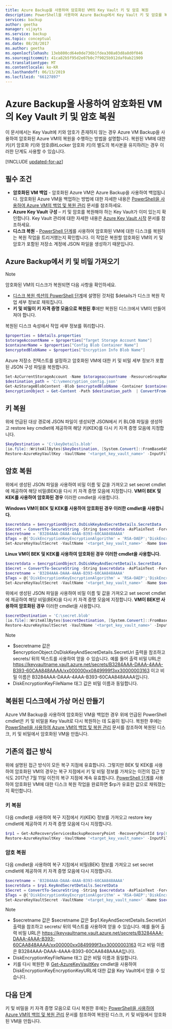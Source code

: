 ```yaml
---
title: Azure Backup을 사용하여 암호화된 VM의 Key Vault 키 및 암호 복원
description: PowerShell을 사용하여 Azure Backup에서 Key Vault 키 및 암호를 복원하는 방법을 알아봅니다.
services: backup
author: geetha
manager: vijayts
ms.service: backup
ms.topic: conceptual
ms.date: 08/28/2017
ms.author: geetha
ms.openlocfilehash: 13eb800cd64e0de736b1fdea308a03d8a8d0f046
ms.sourcegitcommit: 41ca82b5f95d2e07b0c7f9025b912daf0ab21909
ms.translationtype: MT
ms.contentlocale: ko-KR
ms.lasthandoff: 06/13/2019
ms.locfileid: "66127897"
---
```

# <a name="restore-key-vault-key-and-secret-for-encrypted-vms-using-azure-backup"></a>Azure Backup을 사용하여 암호화된 VM의 Key Vault 키 및 암호 복원

이 문서에서는 Key Vault에 키와 암호가 존재하지 않는 경우 Azure VM Backup을 사용하여 암호화된 Azure VM의 복원을 수행하는 방법을 설명합니다. 복원된 VM에 대한 키(키 암호화 키)와 암호(BitLocker 암호화 키)의 별도의 복사본을 유지하려는 경우 이러한 단계도 사용할 수 있습니다.

[!INCLUDE [updated-for-az](../../includes/updated-for-az.md)]

## <a name="prerequisites"></a>필수 조건

* **암호화된 VM 백업** - 암호화된 Azure VM은 Azure Backup을 사용하여 백업됩니다. 암호화된 Azure VM을 백업하는 방법에 대한 자세한 내용은 [PowerShell을 사용하여 Azure VM의 백업 및 복원 관리](backup-azure-vms-automation.md) 문서를 참조하세요.
* **Azure Key Vault 구성** – 키 및 암호를 복원해야 하는 Key Vault가 이미 있는지 확인합니다. Key Vault 관리에 대한 자세한 내용은 [Azure Key Vault 시작](../key-vault/key-vault-get-started.md) 문서를 참조하세요.
* **디스크 복원** - [PowerShell 단계](backup-azure-vms-automation.md#restore-an-azure-vm)를 사용하여 암호화된 VM에 대한 디스크를 복원하는 복원 작업을 트리거했는지 확인합니다. 이 작업은 복원할 암호화된 VM의 키 및 암호가 포함된 저장소 계정에 JSON 파일을 생성하기 때문입니다.

## <a name="get-key-and-secret-from-azure-backup"></a>Azure Backup에서 키 및 비밀 가져오기

> [!NOTE]
> 암호화된 VM의 디스크가 복원되면 다음 사항을 확인하세요.
> * [디스크 복원 섹션의 PowerShell 단계](backup-azure-vms-automation.md#restore-an-azure-vm)에 설명된 것처럼 $details가 디스크 복원 작업 세부 정보로 채워집니다.
> * **키 및 비밀이 키 자격 증명 모음으로 복원된 후**에만 복원된 디스크에서 VM이 만들어져야 합니다.

복원된 디스크 속성에서 작업 세부 정보를 쿼리합니다.

```powershell
$properties = $details.properties
$storageAccountName = $properties["Target Storage Account Name"]
$containerName = $properties["Config Blob Container Name"]
$encryptedBlobName = $properties["Encryption Info Blob Name"]
```

Azure 저장소 컨텍스트를 설정하고 암호화된 VM에 대한 키 및 비밀 세부 정보가 포함된 JSON 구성 파일을 복원합니다.

```powershell
Set-AzCurrentStorageAccount -Name $storageaccountname -ResourceGroupName '<rg-name>'
$destination_path = 'C:\vmencryption_config.json'
Get-AzStorageBlobContent -Blob $encryptedBlobName -Container $containerName -Destination $destination_path
$encryptionObject = Get-Content -Path $destination_path  | ConvertFrom-Json
```

## <a name="restore-key"></a>키 복원

위에 언급된 대상 경로에 JSON 파일이 생성되면 JSON에서 키 BLOB 파일을 생성하고 restore key cmdlet에 제공하여 해당 키(KEK)를 다시 키 자격 증명 모음에 지정합니다.

```powershell
$keyDestination = 'C:\keyDetails.blob'
[io.file]::WriteAllBytes($keyDestination, [System.Convert]::FromBase64String($encryptionObject.OsDiskKeyAndSecretDetails.KeyBackupData))
Restore-AzureKeyVaultKey -VaultName '<target_key_vault_name>' -InputFile $keyDestination
```

## <a name="restore-secret"></a>암호 복원

위에서 생성된 JSON 파일을 사용하여 비밀 이름 및 값을 가져오고 set secret cmdlet에 제공하여 해당 비밀(BEK)을 다시 키 자격 증명 모음에 지정합니다. **VM이 BEK 및 KEK를 사용하여 암호화된 경우** 이러한 cmdlet을 사용합니다.

**Windows VM이 BEK 및 KEK를 사용하여 암호화된 경우 이러한 cmdlet을 사용합니다.**

```powershell
$secretdata = $encryptionObject.OsDiskKeyAndSecretDetails.SecretData
$Secret = ConvertTo-SecureString -String $secretdata -AsPlainText -Force
$secretname = 'B3284AAA-DAAA-4AAA-B393-60CAA848AAAA'
$Tags = @{'DiskEncryptionKeyEncryptionAlgorithm' = 'RSA-OAEP';'DiskEncryptionKeyFileName' = 'B3284AAA-DAAA-4AAA-B393-60CAA848AAAA.BEK';'DiskEncryptionKeyEncryptionKeyURL' = $encryptionObject.OsDiskKeyAndSecretDetails.KeyUrl;'MachineName' = 'vm-name'}
Set-AzureKeyVaultSecret -VaultName '<target_key_vault_name>' -Name $secretname -SecretValue $Secret -ContentType  'Wrapped BEK' -Tags $Tags
```

**Linux VM이 BEK 및 KEK를 사용하여 암호화된 경우 이러한 cmdlet을 사용합니다.**

```powershell
$secretdata = $encryptionObject.OsDiskKeyAndSecretDetails.SecretData
$Secret = ConvertTo-SecureString -String $secretdata -AsPlainText -Force
$secretname = 'B3284AAA-DAAA-4AAA-B393-60CAA848AAAA'
$Tags = @{'DiskEncryptionKeyEncryptionAlgorithm' = 'RSA-OAEP';'DiskEncryptionKeyFileName' = 'LinuxPassPhraseFileName';'DiskEncryptionKeyEncryptionKeyURL' = $encryptionObject.OsDiskKeyAndSecretDetails.KeyUrl;'MachineName' = 'vm-name'}
Set-AzureKeyVaultSecret -VaultName '<target_key_vault_name>' -Name $secretname -SecretValue $Secret -ContentType  'Wrapped BEK' -Tags $Tags
```

위에서 생성된 JSON 파일을 사용하여 비밀 이름 및 값을 가져오고 set secret cmdlet에 제공하여 해당 비밀(BEK)을 다시 키 자격 증명 모음에 지정합니다. **VM이 BEK만 사용하여 암호화된 경우** 이러한 cmdlet을 사용합니다.

```powershell
$secretDestination = 'C:\secret.blob'
[io.file]::WriteAllBytes($secretDestination, [System.Convert]::FromBase64String($encryptionObject.OsDiskKeyAndSecretDetails.KeyVaultSecretBackupData))
Restore-AzureKeyVaultSecret -VaultName '<target_key_vault_name>' -InputFile $secretDestination -Verbose
  ```

> [!NOTE]
> * $secretname 값은 $encryptionObject.OsDiskKeyAndSecretDetails.SecretUrl 출력을 참조하고 secrets/ 뒤의 텍스트를 사용하여 얻을 수 있습니다. 예를 들어 출력 비밀 URL은 https://keyvaultname.vault.azure.net/secrets/B3284AAA-DAAA-4AAA-B393-60CAA848AAAA/xx000000xx0849999f3xx30000003163 이고 비밀 이름은 B3284AAA-DAAA-4AAA-B393-60CAA848AAAA입니다.
> * DiskEncryptionKeyFileName 태그 값은 비밀 이름과 동일합니다.
>
>

## <a name="create-virtual-machine-from-restored-disk"></a>복원된 디스크에서 가상 머신 만들기

Azure VM Backup을 사용하여 암호화된 VM을 백업한 경우 위에 언급된 PowerShell cmdlet은 키 및 비밀을 Key Vault로 다시 복원하는 데 도움이 됩니다. 복원한 후에는 [PowerShell을 사용하여 Azure VM의 백업 및 복원 관리](backup-azure-vms-automation.md#create-a-vm-from-restored-disks) 문서를 참조하여 복원된 디스크, 키 및 비밀에서 암호화된 VM을 만듭니다.

## <a name="legacy-approach"></a>기존의 접근 방식

위에 설명된 접근 방식이 모든 복구 지점에 유효합니다. 그렇지만 BEK 및 KEK를 사용하여 암호화된 VM의 경우는 복구 지점에서 키 및 비밀 정보를 가져오는 이전의 접근 방식도 2017년 7월 11일 이전의 복구 지점에 계속 유효합니다. [PowerShell 단계](backup-azure-vms-automation.md#restore-an-azure-vm)를 사용하여 암호화된 VM에 대한 디스크 복원 작업을 완료하면 $rp가 유효한 값으로 채워졌는지 확인합니다.

### <a name="restore-key"></a>키 복원

다음 cmdlet을 사용하여 복구 지점에서 키(KEK) 정보를 가져오고 restore key cmdlet에 제공하여 키 자격 증명 모음에 다시 지정합니다.

```powershell
$rp1 = Get-AzRecoveryServicesBackupRecoveryPoint -RecoveryPointId $rp[0].RecoveryPointId -Item $backupItem -KeyFileDownloadLocation 'C:\Users\downloads'
Restore-AzureKeyVaultKey -VaultName '<target_key_vault_name>' -InputFile 'C:\Users\downloads'
```

### <a name="restore-secret"></a>암호 복원

다음 cmdlet을 사용하여 복구 지점에서 비밀(BEK) 정보를 가져오고 set secret cmdlet에 제공하여 키 자격 증명 모음에 다시 지정합니다.

```powershell
$secretname = 'B3284AAA-DAAA-4AAA-B393-60CAA848AAAA'
$secretdata = $rp1.KeyAndSecretDetails.SecretData
$Secret = ConvertTo-SecureString -String $secretdata -AsPlainText -Force
$Tags = @{'DiskEncryptionKeyEncryptionAlgorithm' = 'RSA-OAEP';'DiskEncryptionKeyFileName' = 'B3284AAA-DAAA-4AAA-B393-60CAA848AAAA.BEK';'DiskEncryptionKeyEncryptionKeyURL' = 'https://mykeyvault.vault.azure.net:443/keys/KeyName/84daaac999949999030bf99aaa5a9f9';'MachineName' = 'vm-name'}
Set-AzureKeyVaultSecret -VaultName '<target_key_vault_name>' -Name $secretname -SecretValue $secret -Tags $Tags -SecretValue $Secret -ContentType  'Wrapped BEK'
```

> [!NOTE]
> * $secretname 값은 $secretname 값은 $rp1.KeyAndSecretDetails.SecretUrl 출력을 참조하고 secrets/ 뒤의 텍스트를 사용하여 얻을 수 있습니다. 예를 들어 출력 비밀 URL은 https://keyvaultname.vault.azure.net/secrets/B3284AAA-DAAA-4AAA-B393-60CAA848AAAA/xx000000xx0849999f3xx30000003163 이고 비밀 이름은 B3284AAA-DAAA-4AAA-B393-60CAA848AAAA입니다.
> * DiskEncryptionKeyFileName 태그 값은 비밀 이름과 동일합니다.
> * 키를 다시 복원한 후 [Get-AzureKeyVaultKey](/powershell/module/azurerm.keyvault/get-azurekeyvaultkey) cmdlet을 사용하여 DiskEncryptionKeyEncryptionKeyURL에 대한 값을 Key Vault에서 얻을 수 있습니다.
>
>

## <a name="next-steps"></a>다음 단계

키 및 비밀을 키 자격 증명 모음으로 다시 복원한 후에는 [PowerShell을 사용하여 Azure VM의 백업 및 복원 관리](backup-azure-vms-automation.md#create-a-vm-from-restored-disks) 문서를 참조하여 복원된 디스크, 키 및 비밀에서 암호화된 VM을 만듭니다.
